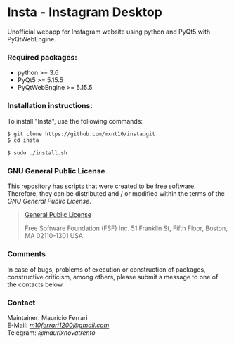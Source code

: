 # Insta - Instagram Desktop

Unofficial webapp for Instagram website using python and PyQt5 with PyQtWebEngine.

### Required packages:

- python >= 3.6
- PyQt5 >= 5.15.5
- PyQtWebEngine >= 5.15.5

### Installation instructions:

To install "Insta", use the following commands:
```sh
$ git clone https://github.com/mxnt10/insta.git
$ cd insta

$ sudo ./install.sh
```

### GNU General Public License

This repository has scripts that were created to be free software.<br/>
Therefore, they can be distributed and / or modified within the terms of the *GNU General Public License*.

>[General Public License](https://pt.wikipedia.org/wiki/GNU_General_Public_License)
>
>Free Software Foundation (FSF) Inc. 51 Franklin St, Fifth Floor, Boston, MA 02110-1301 USA

### Comments

In case of bugs, problems of execution or construction of packages, constructive criticism, among others, please submit a message to one of the contacts below.

### Contact

Maintainer: Mauricio Ferrari<br/>
E-Mail: *m10ferrari1200@gmail.com*<br/>
Telegram: *@maurixnovatrento*<br/>

